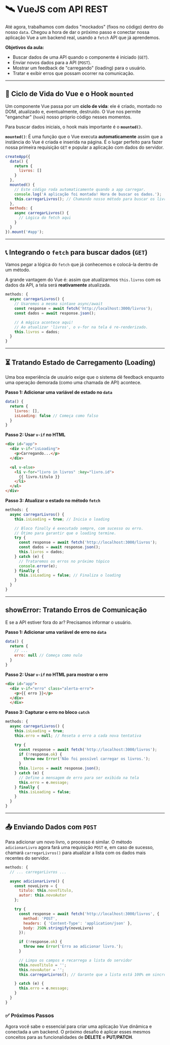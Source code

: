 # 🛰️ VueJS com API REST

Até agora, trabalhamos com dados "mockados" (fixos no código) dentro do nosso `data`. Chegou a hora de dar o próximo passo e conectar nossa aplicação Vue a um backend real, usando a `fetch` API que já aprendemos.

**Objetivos da aula:**

* Buscar dados de uma API quando o componente é iniciado (`GET`).
* Enviar novos dados para a API (`POST`).
* Mostrar um feedback de "carregando" (loading) para o usuário.
* Tratar e exibir erros que possam ocorrer na comunicação.

-----

## 🔁 Ciclo de Vida do Vue e o Hook `mounted`

Um componente Vue passa por um **ciclo de vida**: ele é criado, montado no DOM, atualizado e, eventualmente, destruído. O Vue nos permite "enganchar" (`hook`) nosso próprio código nesses momentos.

Para buscar dados iniciais, o hook mais importante é o **`mounted()`**.

**`mounted()`**: É uma função que o Vue executa **automaticamente** assim que a instância do Vue é criada e inserida na página. É o lugar perfeito para fazer nossa primeira requisição `GET` e popular a aplicação com dados do servidor.

```javascript
createApp({
  data() {
    return {
      livros: []
    }
  },
  mounted() {
    // Este código roda automaticamente quando a app carregar.
    console.log('A aplicação foi montada! Hora de buscar os dados.');
    this.carregarLivros(); // Chamando nosso método para buscar os livros
  },
  methods: {
    async carregarLivros() {
      // Lógica do fetch aqui
    }
  }
}).mount('#app');
```

-----

## 📞 Integrando o `fetch` para buscar dados (`GET`)

Vamos pegar a lógica do `fetch` que já conhecemos e colocá-la dentro de um método.

A grande vantagem do Vue é: assim que atualizarmos `this.livros` com os dados da API, a tela será **reativamente** atualizada.

```javascript
methods: {
  async carregarLivros() {
    // Usaremos a mesma sintaxe async/await
    const response = await fetch('http://localhost:3000/livros');
    const dados = await response.json();

    // A mágica acontece aqui!
    // Ao atualizar 'livros', o v-for na tela é re-renderizado.
    this.livros = dados;
  }
}
```

-----

## ⏳ Tratando Estado de Carregamento (Loading)

Uma boa experiência de usuário exige que o sistema dê feedback enquanto uma operação demorada (como uma chamada de API) acontece.

**Passo 1: Adicionar uma variável de estado no `data`**

```javascript
data() {
  return {
    livros: [],
    isLoading: false // Começa como falso
  }
}
```

**Passo 2: Usar `v-if` no HTML**

```html
<div id="app">
  <div v-if="isLoading">
    <p>Carregando...</p>
  </div>

  <ul v-else>
    <li v-for="livro in livros" :key="livro.id">
      {{ livro.titulo }}
    </li>
  </ul>
</div>
```

**Passo 3: Atualizar o estado no método `fetch`**

```javascript
methods: {
  async carregarLivros() {
    this.isLoading = true; // Inicia o loading

    // Bloco finally é executado sempre, com sucesso ou erro.
    // Ótimo para garantir que o loading termine.
    try {
      const response = await fetch('http://localhost:3000/livros');
      const dados = await response.json();
      this.livros = dados;
    } catch (e) {
      // Trataremos os erros no próximo tópico
      console.error(e);
    } finally {
      this.isLoading = false; // Finaliza o loading
    }
  }
}
```

-----

## showError: Tratando Erros de Comunicação

E se a API estiver fora do ar? Precisamos informar o usuário.

**Passo 1: Adicionar uma variável de erro no `data`**

```javascript
data() {
  return {
    // ...
    erro: null // Começa como nulo
  }
}
```

**Passo 2: Usar `v-if` no HTML para mostrar o erro**

```html
<div id="app">
  <div v-if="erro" class="alerta-erro">
    <p>{{ erro }}</p>
  </div>
  </div>
```

**Passo 3: Capturar o erro no bloco `catch`**

```javascript
methods: {
  async carregarLivros() {
    this.isLoading = true;
    this.erro = null; // Reseta o erro a cada nova tentativa

    try {
      const response = await fetch('http://localhost:3000/livros');
      if (!response.ok) {
        throw new Error('Não foi possível carregar os livros.');
      }
      this.livros = await response.json();
    } catch (e) {
      // Define a mensagem de erro para ser exibida na tela
      this.erro = e.message;
    } finally {
      this.isLoading = false;
    }
  }
}
```

-----

## 📤 Enviando Dados com `POST`

Para adicionar um novo livro, o processo é similar. O método `adicionarLivro` agora fará uma requisição `POST` e, em caso de sucesso, chamará `carregarLivros()` para atualizar a lista com os dados mais recentes do servidor.

```javascript
methods: {
  // ... carregarLivros ...

  async adicionarLivro() {
    const novoLivro = {
      titulo: this.novoTitulo,
      autor: this.novoAutor
    };

    try {
      const response = await fetch('http://localhost:3000/livros', {
        method: 'POST',
        headers: { 'Content-Type': 'application/json' },
        body: JSON.stringify(novoLivro)
      });

      if (!response.ok) {
        throw new Error('Erro ao adicionar livro.');
      }

      // Limpa os campos e recarrega a lista do servidor
      this.novoTitulo = '';
      this.novoAutor = '';
      this.carregarLivros(); // Garante que a lista está 100% em sincronia

    } catch (e) {
      this.erro = e.message;
    }
  }
}
```

### ✅ Próximos Passos

Agora você sabe o essencial para criar uma aplicação Vue dinâmica e conectada a um backend. O próximo desafio é aplicar esses mesmos conceitos para as funcionalidades de **DELETE** e **PUT/PATCH**.